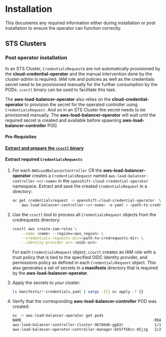 # Installation

This documents any required information either during installation or
post installation to ensure the operator can function correctly.

## STS Clusters

### Post operator installation

In an STS Cluster, `CredentialsRequest`s are not automatically provisioned by
the **cloud-credential-operator** and the manual intervention done by the
cluster-admin is required. IAM role and policies as well as the credentials secret need to be provisioned manually for the further consumption by the PODs.
`ccoctl` binary can be used to facilitate this task.

The **aws-load-balancer-operator** also relies on the **cloud-credential-operator**
to provision the secret for the operated controller using `CredentialsRequest`. And so in an STS Cluster the
secret needs to be provisioned manually. The **aws-load-balancer-operator** will wait until the required
secret is created and available before spawning **aws-load-balancer-controller** POD.

#### Pre-Requisites

#### [Extract and prepare the `ccoctl` binary](https://docs.openshift.com/container-platform/4.11/authentication/managing_cloud_provider_credentials/cco-mode-sts.html#cco-ccoctl-configuring_cco-mode-sts)

#### Extract required `CredentialsRequests`

1. For each `AWSLoadBalancerController` CR the **aws-load-balancer-operator** creates a `CredentialsRequest` named `aws-load-balancer-controller-<cr-name>` in the `openshift-cloud-credential-operator` namespace. Extract and save the created `CredentialsRequest` in a directory:

    ```bash
    oc get credentialsrequest -n openshift-cloud-credential-operator  \
        aws-load-balancer-controller-<cr-name> -o yaml > <path-to-credrequests-dir>/cr.yaml
    ```

2. Use the `ccoctl` tool to process all `CredentialsRequest` objects from the credrequests directory:

    ```bash
    ccoctl aws create-iam-roles \
        --name <name> --region=<aws_region> \
        --credentials-requests-dir=<path-to-credrequests-dir> \
        --identity-provider-arn <oidc-arn>
    ```

    For each `CredentialsRequest` object, `ccoctl` creates an IAM role with a trust
    policy that is tied to the specified OIDC identity provider, and permissions
    policy as defined in each `CredentialsRequest` object. This also generates a set
    of secrets in a **manifests** directory that is required
    by the **aws-load-balancer-operator**.

3. Apply the secrets to your cluster:

    ```bash
    ls manifests/*-credentials.yaml | xargs -I{} oc apply -f {}
    ```

4. Verify that the corresponding **aws-load-balancer-controller** POD was created:

    ```bash
    oc -n aws-load-balancer-operator get pods
    NAME                                                            READY   STATUS    RESTARTS   AGE
    aws-load-balancer-controller-cluster-9b766d6-gg82c              1/1     Running   0          137m
    aws-load-balancer-operator-controller-manager-b55ff68cc-85jzg   2/2     Running   0          3h26m
    ```
